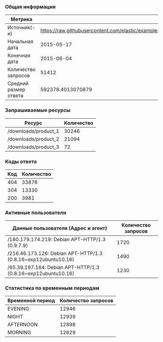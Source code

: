 ### Общая информация
|Метрика|Значение|
|----------|----------|
|Источник(-и)|https://raw.githubusercontent.com/elastic/examples/master/Common%20Data%20Formats/nginx_logs/nginx_logs|
|Начальная дата|2015-05-17|
|Конечная дата|2015-06-04|
|Количество запросов|51412|
|Средний размер ответа|592378.4013070879|
### Запрашиваемые ресурсы
|Ресурс|Количество|
|----------|----------|
|/downloads/product_1|30246|
|/downloads/product_2|21094|
|/downloads/product_3|72|
### Коды ответа
|Код|Количество|
|----------|----------|
|404|33876|
|304|13330|
|200|3981|
### Активные пользователи
|Данные пользователя (Адрес и агент)|Количество запросов|
|----------|----------|
|/180.179.174.219: Debian APT-HTTP/1.3 (0.9.7.9)|1720|
|/216.46.173.126: Debian APT-HTTP/1.3 (0.8.16~exp12ubuntu10.16)|1490|
|/65.39.197.164: Debian APT-HTTP/1.3 (0.8.16~exp12ubuntu10.16)|1230|
### Статистика по временным периодам
|Временной период|Количество запросов|
|----------|----------|
|EVENING|12946|
|NIGHT|12939|
|AFTERNOON|12898|
|MORNING|12629|
